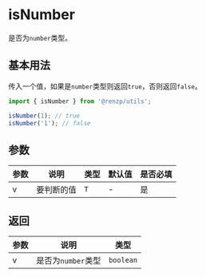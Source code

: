 # isNumber

是否为`number`类型。

## 基本用法

传入一个值，如果是`number`类型则返回`true`，否则返回`false`。

```ts
import { isNumber } from '@renzp/utils';

isNumber(1); // true
isNumber('1'); // false
```

## 参数

| 参数 | 说明       | 类型 | 默认值 | 是否必填 |
| ---- | ---------- | ---- | ------ | -------- |
| v    | 要判断的值 | `T`  | -      | 是       |

## 返回

| 参数 | 说明               | 类型      |
| ---- | ------------------ | --------- |
| v    | 是否为`number`类型 | `boolean` |

